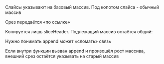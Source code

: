 Слайсы указывают на базовый массив. Под копотом слайса - обычный массив

Срез передаётся «по ссылке»

Копируется лишь sliceHeader. Подлежащий массив остаётся общий:

Нужно понимать append может «сломать» связь

Если внутри функции вызван append и произошёл рост массива, внешний срез остаётся указывать на старый массив

